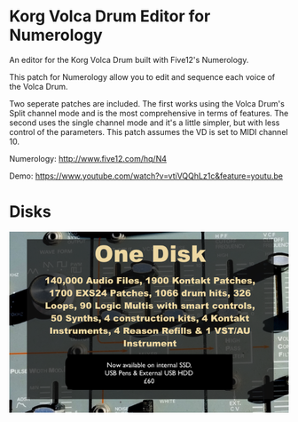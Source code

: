 # Korg Volca Drum Editor for Numerology
 
An editor for the Korg Volca Drum built with Five12's Numerology.  

This patch for Numerology allow you to edit and sequence each voice of the Volca Drum. 

Two seperate patches are included. The first works using the Volca Drum's Split channel mode and is the most comprehensive in terms of features. The second uses the single channel mode and it's a little simpler, but with less control of the parameters. This patch assumes the VD is set to MIDI channel 10.

Numerology: http://www.five12.com/hq/N4

Demo: https://www.youtube.com/watch?v=vtiVQQhLz1c&feature=youtu.be

# Disks

[
![enter image description here](https://github.com/publicsamples/Public-Samples/blob/master/disk-big_0.png?raw=true)
](https://gum.co/modularsamples-drives)
